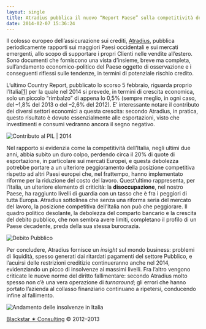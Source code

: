```yaml
---
layout: single
title: Atradius pubblica il nuovo “Report Paese” sulla competitività dell’Italia
date: 2014-02-07 15:36:24
---
```

Il colosso europeo dell’assicurazione sui crediti, <a href="http://www.global.atradius.com">Atradius</a>, pubblica periodicamente rapporti sui maggiori Paesi occidentali e sui mercati emergenti, allo scopo di supportare i propri Clienti nelle vendite all’estero. Sono documenti che forniscono una vista d’insieme, breve ma completa, sull’andamento economico-politico del Paese oggetto di osservazione e i conseguenti riflessi sulle tendenze, in termini di potenziale rischio credito.

L’ultimo Country Report, pubblicato lo scorso 5 febbraio, riguarda proprio l’Italia<a class="footnote" title="see footnote" href="#fn:0">[1]</a> per la quale nel 2014 si prevede, in termini di crescita economica, solo un piccolo “rimbalzo” di appena lo 0,5% (sempre meglio, in ogni caso, del –1,8% del 2013 o del –2,6% del 2012).
E’ interessante notare il contributo dei diversi settori economici a questa crescita: secondo Atradius, in pratica, questo risultato è dovuto essenzialmente alle esportazioni, visto che investimenti e consumi vedranno ancora il segno negativo.

<img alt="Contributo al PIL | 2014" src="https://dl.dropboxusercontent.com/u/312263/Contributo%20al%20GDP.png" />

Nel rapporto si evidenzia come la competitività dell’Italia, negli ultimi due anni, abbia subito un duro colpo, perdendo circa il 20% di quote di esportazione, in particolare sui mercati Europei, e questa debolezza potrebbe portare a un ulteriore peggioramento della posizione competitiva rispetto ad altri Paesi europei che, nel frattempo, hanno implementato riforme per la riduzione del costo del lavoro.
Quest’ultimo rappresenta, per l’Italia, un ulteriore elemento di criticità: la <strong>disoccupazione</strong>, nel nostro Paese, ha raggiunto livelli di guardia con un tasso che è fra i peggiori di tutta Europa. Atradius sottolinea che senza una riforma seria del mercato del lavoro, la posizione competitiva dell’Italia non può che peggiorare.
Il quadro politico desolante, la debolezza del comparto bancario e la crescita del debito pubblico, che non sembra avere limiti, completano il profilo di un Paese decadente, preda della sua stessa burocrazia.

<img alt="Debito Pubblico" src="https://dl.dropboxusercontent.com/u/312263/Debito%20pubblico.png" />

Per concludere, Atradius fornisce un <em>insight</em> sul mondo business: problemi di liquidità, spesso generati dai ritardati pagamenti del settore Pubblico, e l’acuirsi delle restrizioni creditizie continueranno anche nel 2014, evidenziando un picco di insolvenze ai massimi livelli. Fra l’altro vengono criticate le nuove norme del diritto fallimentare: secondo Atradius molto spesso non c’è una vera operazione di <em>turnaround</em>; gli errori che hanno portato l’azienda al collasso finanziario continuano a ripetersi, conducendo infine al fallimento.

<img alt="Andamento delle insolvenze in Italia" src="https://dl.dropboxusercontent.com/u/312263/Insolvenze%20in%20Italia.png" />

<a href="http://www.blackstarconsulting.it">Blackstar ✶ Consulting</a> © 2012–2013